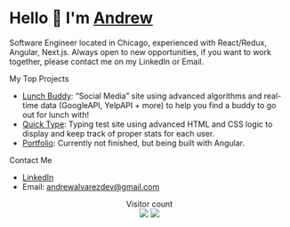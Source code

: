 # Hello 👋 I'm [Andrew](https://github.com/AndrewwwA/portfolio)

Software Engineer located in Chicago, experienced with React/Redux, Angular, Next.js. Always open to new opportunities, if you want to work together, please contact me on my LinkedIn or Email.

My Top Projects

- [Lunch Buddy](https://github.com/2212-FSA-Frogger/Lunch-Buddy): “Social Media” site using advanced algorithms and real-time data (GoogleAPI, YelpAPI + more) to help you find a buddy to go out for lunch with!
- [Quick Type](https://github.com/Andrew-org-TM/Quick-Type): Typing test site using advanced HTML and CSS logic to display and keep track of proper stats for each user.
- [Portfolio](https://github.com/AndrewwwA/portfolio): Currently not finished, but being built with Angular.

Contact Me

- [LinkedIn](https://www.linkedin.com/in/andrew2023/)
- Email: andrewalvarezdev@gmail.com
 <p align="center"> 
  Visitor count<br>
  <img src="https://profile-counter.glitch.me/AndrewwwA/count.svg" />
 <img src="https://github-readme-stats.vercel.app/api/top-langs/?username=AndrewwwA&theme=dark" />
</p>
